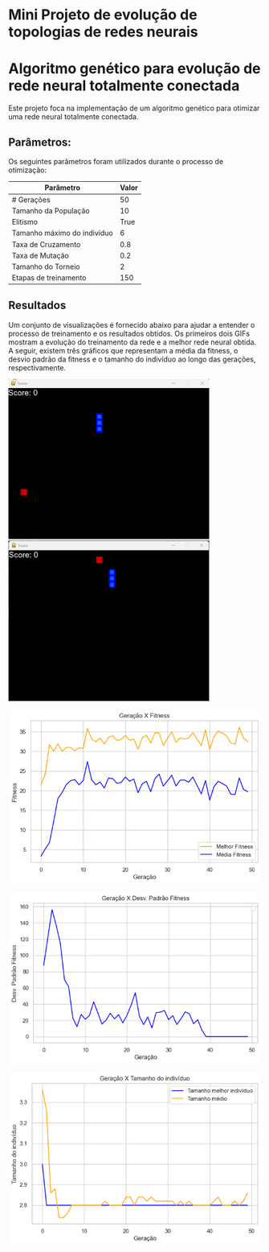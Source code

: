 # Mini Projeto de evolução de topologias de redes neurais

# Algoritmo genético para evolução de rede neural totalmente conectada

Este projeto foca na implementação de um algoritmo genético para otimizar uma rede neural totalmente conectada.


## Parâmetros:

Os seguintes parâmetros foram utilizados durante o processo de otimização:

| Parâmetro  | Valor |
| ------------- | ------------- |
| # Gerações  | 50  |
| Tamanho da População  | 10  |
| Elitismo  | True  |
| Tamanho máximo do indivíduo  | 6  |
| Taxa de Cruzamento  | 0.8  |
| Taxa de Mutação    | 0.2  |
| Tamanho do Torneio  | 2  |
| Etapas de treinamento  | 150  |


## Resultados

Um conjunto de visualizações é fornecido abaixo para ajudar a entender o processo de treinamento e os resultados obtidos. Os primeiros dois GIFs mostram a evolução do treinamento da rede e a melhor rede neural obtida. A seguir, existem três gráficos que representam a média da fitness, o desvio padrão da fitness e o tamanho do indivíduo ao longo das gerações, respectivamente.

<p float="left">
  <img src="https://github.com/DiegoHMM/ComputacaoNatural/blob/main/MiniProjeto/Assets/train_gif.gif" width="400" style="margin-right:80px;" />
  <img src="https://github.com/DiegoHMM/ComputacaoNatural/blob/main/MiniProjeto/Assets/best_one.gif" width="400" /> 
</p>


![](MiniProjeto/Assets/avg_best_fitness.png)


![](MiniProjeto/Assets/std_fit.png)


![](MiniProjeto/Assets/indiv_size.png)
